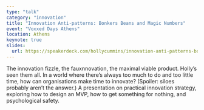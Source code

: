```yaml
---
type: "talk"
category: "innovation"
title: "Innovation Anti-patterns: Bonkers Beans and Magic Numbers"
event: "Voxxed Days Athens"
location: Athens
keynote: true
slides:
  url: https://speakerdeck.com/hollycummins/innovation-anti-patterns-bonkers-beans-and-magic-numbers-3048097a-56ab-4c89-87eb-4deab7424fc2
---
```

The innovation fizzle, the fauxnnovation, the maximal viable product. Holly’s seen them all. 
 In a world where there’s always too much to do and too little time, how can organisations make time to innovate? 
 (Spoiler: siloes probably aren’t the answer.) 
 A presentation on practical innovation strategy, exploring how to design an MVP, how to get something for nothing, and psychological safety. 